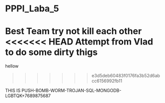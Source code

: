 # PPPI_Laba_5
Best Team try not kill each other
<<<<<<< HEAD
Attempt from Vlad to do some dirty thigs
=======

hellow 
>>>>>>> e3d5deb60483f0176fa3b52d6abcc6156992fb11

THIS IS PUSH-BOMB-WORM-TROJAN-SQL-MONGODB-LGBTQK+7689875687

